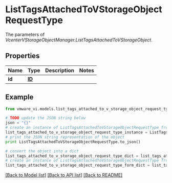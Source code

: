 # ListTagsAttachedToVStorageObjectRequestType

The parameters of *VcenterVStorageObjectManager.ListTagsAttachedToVStorageObject*. 

## Properties
Name | Type | Description | Notes
------------ | ------------- | ------------- | -------------
**id** | [**ID**](ID.md) |  | 

## Example

```python
from vmware_vi.models.list_tags_attached_to_v_storage_object_request_type import ListTagsAttachedToVStorageObjectRequestType

# TODO update the JSON string below
json = "{}"
# create an instance of ListTagsAttachedToVStorageObjectRequestType from a JSON string
list_tags_attached_to_v_storage_object_request_type_instance = ListTagsAttachedToVStorageObjectRequestType.from_json(json)
# print the JSON string representation of the object
print ListTagsAttachedToVStorageObjectRequestType.to_json()

# convert the object into a dict
list_tags_attached_to_v_storage_object_request_type_dict = list_tags_attached_to_v_storage_object_request_type_instance.to_dict()
# create an instance of ListTagsAttachedToVStorageObjectRequestType from a dict
list_tags_attached_to_v_storage_object_request_type_form_dict = list_tags_attached_to_v_storage_object_request_type.from_dict(list_tags_attached_to_v_storage_object_request_type_dict)
```
[[Back to Model list]](../README.md#documentation-for-models) [[Back to API list]](../README.md#documentation-for-api-endpoints) [[Back to README]](../README.md)


